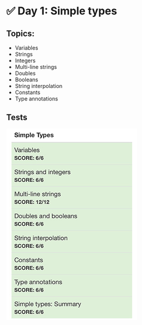 # :white_check_mark: Day 1: Simple types

## Topics:

* Variables
* Strings
* Integers
* Multi-line strings
* Doubles
* Booleans
* String interpolation
* Constants
* Type annotations

## Tests

![Day1Tests](day1tests.jpg)
